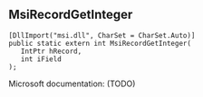 ## MsiRecordGetInteger

```
[DllImport("msi.dll", CharSet = CharSet.Auto)]
public static extern int MsiRecordGetInteger(
   IntPtr hRecord,
   int iField
);
```

Microsoft documentation: (TODO)
